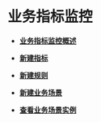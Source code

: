 # 业务指标监控<a name="dgc_01_0701"></a>

-   **[业务指标监控概述](业务指标监控概述.md)**  

-   **[新建指标](新建指标.md)**  

-   **[新建规则](新建规则.md)**  

-   **[新建业务场景](新建业务场景.md)**  

-   **[查看业务场景实例](查看业务场景实例.md)**  


